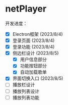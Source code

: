 # netPlayer

开发进度：

- [x] Electron框架 (2023/8/4)
- [x] 登录页面 (2023/8/4)
- [x] 登录功能 (2023/8/4)
- [x] 侧边栏设计 (2023/8/5)
  - [x] 用户信息部分
  - [x] 功能按钮部分
  - [x] 自动加载歌单
- [x] 界面切换入口 (2023/8/5)
- [ ] 播放栏设计
- [ ] 播放列表设计
- [ ] 播放列表功能